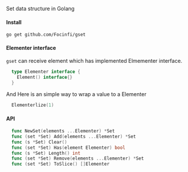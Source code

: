 Set data structure in Golang

#### Install

`go get github.com/Focinfi/gset`

#### Elementer interface

`gset` can receive element which has implemented Elmementer interface.

```go
  type Elementer interface {
    Element() interface{}
  }
```

And Here is an simple way to wrap a value to a Elementer


```go
  Elementerlize(1)
```

#### API

```go
  func NewSet(elements ...Elementer) *Set
  func (set *Set) Add(elements ...Elementer) *Set
  func (s *Set) Clear()
  func (set *Set) Has(element Elementer) bool
  func (s *Set) Length() int
  func (set *Set) Remove(elements ...Elementer) *Set
  func (set *Set) ToSlice() []Elementer
```
